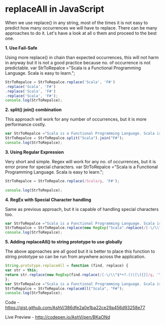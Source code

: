 # replaceAll in JavaScript

When we use replace() in any string, most of the times it is not easy to predict how many occurrences we will have to replace. There can be many approaches to do it. Let's have a look at all o them and proceed to the best one.

**1. Use Fail-Safe**

Using more replace() in chain than expected occurrences, this will not harm in anyway but it is not a good practice because no. of occurrence is not predictable.
var StrToRepalce ="Scala is a Functional Programming Language. Scala is easy to learn.";  
  
```javascript  
StrToRepalce = StrToRepalce.replace('Scala', 'F#')  
.replace('Scala', 'F#')  
.replace('Scala', 'F#')  
.replace('Scala', 'F#');  
console.log(StrToRepalce);  
```

**2. split() join() combination**

This approach will work for any number of occurrences, but it is more performance costly.

```javascript
var StrToRepalce ="Scala is a Functional Programming Language. Scala is easy to learn.";  
StrToRepalce = StrToRepalce.split("Scala").join("F#");  
console.log(StrToRepalce);  
```

**3. Using Regular Expression**

Very short and simple. Regex will work for any no. of occurrences, but it is error prone for special characters.
var StrToRepalce ="Scala is a Functional Programming Language. Scala is easy to learn.";  
  
```javascript
StrToRepalce = StrToRepalce.replace(/Scala/g, 'F#');  
  
console.log(StrToRepalce);  
```

**4. RegEx with Special Character handling**

Same as previous approach, but it is capable of handling special characters too.

```javascript
var StrToRepalce ="Scala is a Functional Programming Language. Scala is easy to learn.";  
StrToRepalce = StrToRepalce.replace(new RegExp("Scala".replace(/[-\/\\^$*+?.()|[\]{}]/g, '\\$&'), 'g'), "F#");  
console.log(StrToRepalce);  
```

**5. Adding replaceAll() to string prototype to use globally**

The above approaches are all good but it is better to place this function to string prototype so can be run from anywhere across the application.

```javascript
String.prototype.replaceAll = function (find, replace) {  
var str = this;  
return str.replace(new RegExp(find.replace(/[-\/\\^$*+?.()|[\]{}]/g, '\\$&'), 'g'), replace);  
};  
var StrToRepalce ="Scala is a Functional Programming Language. Scala is easy to learn.";  
StrToRepalce = StrToRepalce.replaceAll("Scala", "F#");  
console.log(StrToRepalce);  
```

Code - https://gist.github.com/AshV/386dfe2a0e1ba22ce29a456d93258e77 

Live Preview - http://codepen.io/AshV/pen/BKaONd